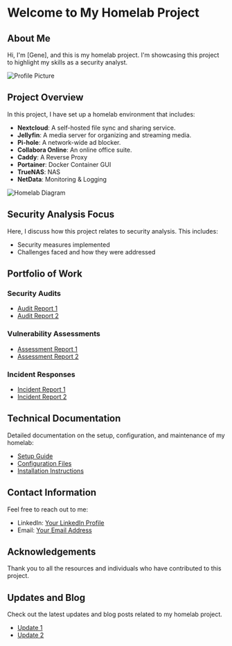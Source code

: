 # Welcome to My Homelab Project

## About Me

Hi, I'm [Gene], and this is my homelab project. I'm showcasing this project to highlight my skills as a security analyst.

![Profile Picture](https://nextcloud.gahomeserver.duckdns.org/s/CFB7jxzNkzrafEq/preview) <!-- Replace with your image -->

## Project Overview

In this project, I have set up a homelab environment that includes:

- **Nextcloud**: A self-hosted file sync and sharing service.
- **Jellyfin**: A media server for organizing and streaming media.
- **Pi-hole**: A network-wide ad blocker.
- **Collabora Online**: An online office suite.
- **Caddy**: A Reverse Proxy
- **Portainer**: Docker Container GUI
- **TrueNAS**: NAS
- **NetData**: Monitoring & Logging

![Homelab Diagram](https://nextcloud.gahomeserver.duckdns.org/s/2AMAbDaAXAi9pEr/preview) <!-- Replace with your diagram -->

## Security Analysis Focus

Here, I discuss how this project relates to security analysis. This includes:

- Security measures implemented
- Challenges faced and how they were addressed

## Portfolio of Work

### Security Audits

- [Audit Report 1](link-to-report)
- [Audit Report 2](link-to-report)

### Vulnerability Assessments

- [Assessment Report 1](link-to-report)
- [Assessment Report 2](link-to-report)

### Incident Responses

- [Incident Report 1](link-to-report)
- [Incident Report 2](link-to-report)

## Technical Documentation

Detailed documentation on the setup, configuration, and maintenance of my homelab:

- [Setup Guide](link-to-guide)
- [Configuration Files](link-to-files)
- [Installation Instructions](link-to-instructions)

## Contact Information

Feel free to reach out to me:

- LinkedIn: [Your LinkedIn Profile](link-to-linkedin)
- Email: [Your Email Address](mailto:your-email@example.com)

## Acknowledgements

Thank you to all the resources and individuals who have contributed to this project.

## Updates and Blog

Check out the latest updates and blog posts related to my homelab project.

- [Update 1](link-to-update)
- [Update 2](link-to-update)
